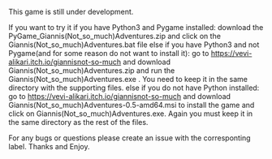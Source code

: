 This game is still under development.

If you want to try it 
  if you have Python3 and Pygame installed: 
    download the PyGame_Giannis(Not_so_much)Adventures.zip and click on the Giannis(Not_so_much)Adventures.bat file
  else if you have Python3 and not Pygame(and for some reason do not want to install it):
    go to https://vevi-alikari.itch.io/giannisnot-so-much and download Giannis(Not_so_much)Adventures.zip and run the 
    Giannis(Not_so_much)Adventures.exe . You need to keep it in the same directory with the supporting files.
  else if you do not have Python installed:
    go to https://vevi-alikari.itch.io/giannisnot-so-much and download Giannis(Not_so_much)Adventures-0.5-amd64.msi to install 
    the game and click on Giannis(Not_so_much)Adventures.exe. Again you must keep it in the same directory as the rest of the files.
    
 For any bugs or questions please create an issue with the corresponting label.
 Thanks
 and Enjoy.
